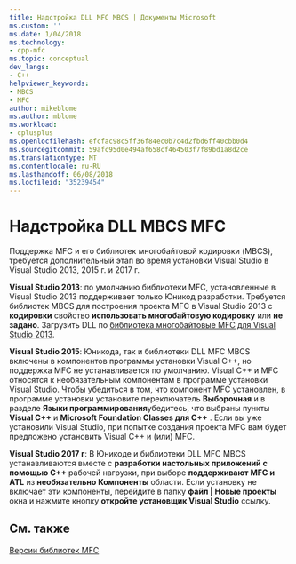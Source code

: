 ```yaml
---
title: Надстройка DLL MFC MBCS | Документы Microsoft
ms.custom: ''
ms.date: 1/04/2018
ms.technology:
- cpp-mfc
ms.topic: conceptual
dev_langs:
- C++
helpviewer_keywords:
- MBCS
- MFC
author: mikeblome
ms.author: mblome
ms.workload:
- cplusplus
ms.openlocfilehash: efcfac98c5ff36f84ec0b7c4d2fbd6ff40cbb0d4
ms.sourcegitcommit: 59afc95d0e494af658cf464503f7f89bd1a8d2ce
ms.translationtype: MT
ms.contentlocale: ru-RU
ms.lasthandoff: 06/08/2018
ms.locfileid: "35239454"
---
```

# <a name="mfc-mbcs-dll-add-on"></a>Надстройка DLL MBCS MFC

Поддержка MFC и его библиотек многобайтовой кодировки (MBCS), требуется дополнительный этап во время установки Visual Studio в Visual Studio 2013, 2015 г. и 2017 г.

**Visual Studio 2013**: по умолчанию библиотеки MFC, установленные в Visual Studio 2013 поддерживает только Юникод разработки. Требуется библиотек MBCS для построения проекта MFC в Visual Studio 2013 с **кодировки** свойство **использовать многобайтовую кодировку** или **не задано**. Загрузить DLL по [библиотека многобайтовые MFC для Visual Studio 2013](https://www.microsoft.com/en-us/download/details.aspx?id=40770).

**Visual Studio 2015**: Юникода, так и библиотеки DLL MFC MBCS включены в компонентов программы установки Visual C++, но поддержка MFC не устанавливается по умолчанию. Visual C++ и MFC относятся к необязательным компонентам в программе установки Visual Studio. Чтобы убедиться в том, что компонент MFC установлен, в программе установки установите переключатель **Выборочная** и в разделе **Языки программирования**убедитесь, что выбраны пункты **Visual C++** и **Microsoft Foundation Classes для C++** . Если вы уже установили Visual Studio, при попытке создания проекта MFC вам будет предложено установить Visual C++ и (или) MFC.

**Visual Studio 2017 г**: В Юникоде и библиотеки DLL MFC MBCS устанавливаются вместе с **разработки настольных приложений с помощью C++** рабочей нагрузки, при выборе **поддерживают MFC и ATL** из **необязательно Компоненты** области. Если установку не включает эти компоненты, перейдите в папку **файл | Новые проекты** окна и нажмите кнопку **откройте установщик Visual Studio** ссылку.

## <a name="see-also"></a>См. также

[Версии библиотек MFC](../mfc/mfc-library-versions.md)

